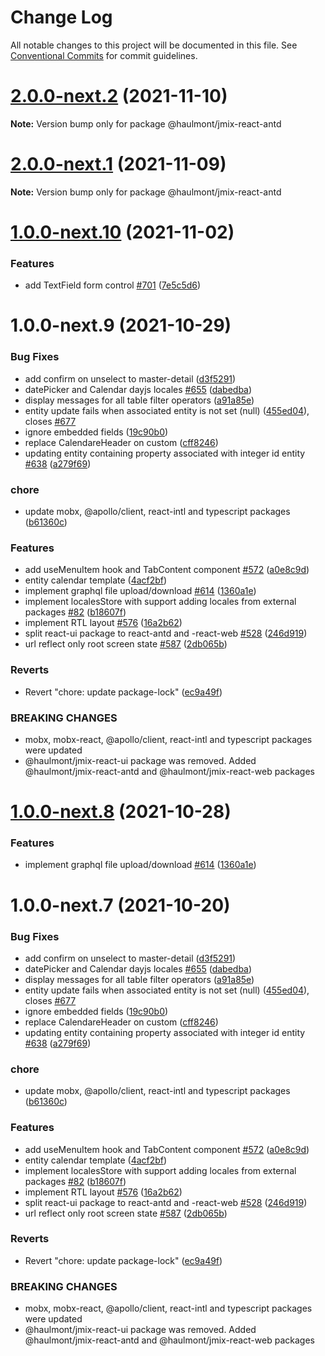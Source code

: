# Change Log

All notable changes to this project will be documented in this file.
See [Conventional Commits](https://conventionalcommits.org) for commit guidelines.

# [2.0.0-next.2](https://github.com/haulmont/jmix-frontend/tree/master/packages/jmix-react-antd/compare/@haulmont/jmix-react-antd@2.0.0-next.1...@haulmont/jmix-react-antd@2.0.0-next.2) (2021-11-10)

**Note:** Version bump only for package @haulmont/jmix-react-antd





# [2.0.0-next.1](https://github.com/haulmont/jmix-frontend/tree/master/packages/jmix-react-antd/compare/@haulmont/jmix-react-antd@1.0.0-next.10...@haulmont/jmix-react-antd@2.0.0-next.1) (2021-11-09)

**Note:** Version bump only for package @haulmont/jmix-react-antd





# [1.0.0-next.10](https://github.com/haulmont/jmix-frontend/tree/master/packages/jmix-react-antd/compare/@haulmont/jmix-react-antd@1.0.0-next.9...@haulmont/jmix-react-antd@1.0.0-next.10) (2021-11-02)


### Features

* add TextField form control [#701](https://github.com/haulmont/jmix-frontend/tree/master/packages/jmix-react-antd/issues/701) ([7e5c5d6](https://github.com/haulmont/jmix-frontend/tree/master/packages/jmix-react-antd/commit/7e5c5d69c480af54e57397e1c3e87b384d9316a8))





# 1.0.0-next.9 (2021-10-29)


### Bug Fixes

* add confirm on unselect to master-detail ([d3f5291](https://github.com/haulmont/jmix-frontend/tree/master/packages/jmix-react-antd/commit/d3f5291a2d63d1064a2270078862b9dcdd2e1895))
* datePicker and Calendar dayjs locales [#655](https://github.com/haulmont/jmix-frontend/tree/master/packages/jmix-react-antd/issues/655) ([dabedba](https://github.com/haulmont/jmix-frontend/tree/master/packages/jmix-react-antd/commit/dabedba26edf8e1483571cbf9046401b2158d970))
* display messages for all table filter operators ([a91a85e](https://github.com/haulmont/jmix-frontend/tree/master/packages/jmix-react-antd/commit/a91a85e55c1ac222320436c3672ea3bdb05a59c1))
* entity update fails when associated entity is not set (null) ([455ed04](https://github.com/haulmont/jmix-frontend/tree/master/packages/jmix-react-antd/commit/455ed04a5066f70c1ed1e6332152d4db6b4fc4e7)), closes [#677](https://github.com/haulmont/jmix-frontend/tree/master/packages/jmix-react-antd/issues/677)
* ignore embedded fields ([19c90b0](https://github.com/haulmont/jmix-frontend/tree/master/packages/jmix-react-antd/commit/19c90b07f6191e83630d0afb6ac749b2afeb8ef6))
* replace CalendareHeader on custom ([cff8246](https://github.com/haulmont/jmix-frontend/tree/master/packages/jmix-react-antd/commit/cff8246b11ee930833ed6be305533ab32b250378))
* updating entity containing property associated with integer id entity [#638](https://github.com/haulmont/jmix-frontend/tree/master/packages/jmix-react-antd/issues/638) ([a279f69](https://github.com/haulmont/jmix-frontend/tree/master/packages/jmix-react-antd/commit/a279f6981beef7fa76f380cd0b1ee54fd5a103fa))


### chore

* update mobx, @apollo/client, react-intl and typescript packages ([b61360c](https://github.com/haulmont/jmix-frontend/tree/master/packages/jmix-react-antd/commit/b61360c8444e7d969be127bcebff00a3e49dafc0))


### Features

* add useMenuItem hook and TabContent component [#572](https://github.com/haulmont/jmix-frontend/tree/master/packages/jmix-react-antd/issues/572) ([a0e8c9d](https://github.com/haulmont/jmix-frontend/tree/master/packages/jmix-react-antd/commit/a0e8c9d2aab4aff1e025ec1b0b42452e309e44eb))
* entity calendar template ([4acf2bf](https://github.com/haulmont/jmix-frontend/tree/master/packages/jmix-react-antd/commit/4acf2bf79c69039d3909b0a2287933b01e9f385a))
* implement graphql file upload/download [#614](https://github.com/haulmont/jmix-frontend/tree/master/packages/jmix-react-antd/issues/614) ([1360a1e](https://github.com/haulmont/jmix-frontend/tree/master/packages/jmix-react-antd/commit/1360a1e602ffc5091bbc5931964207bdd7ed983d))
* implement localesStore with support adding locales from external packages [#82](https://github.com/haulmont/jmix-frontend/tree/master/packages/jmix-react-antd/issues/82) ([b18607f](https://github.com/haulmont/jmix-frontend/tree/master/packages/jmix-react-antd/commit/b18607f7cab491005b24cf449c25a035ed9487e2))
* implement RTL layout [#576](https://github.com/haulmont/jmix-frontend/tree/master/packages/jmix-react-antd/issues/576) ([16a2b62](https://github.com/haulmont/jmix-frontend/tree/master/packages/jmix-react-antd/commit/16a2b62b1244f20481a3d0f63f62e1db4c3bbd78))
* split react-ui package to react-antd and -react-web [#528](https://github.com/haulmont/jmix-frontend/tree/master/packages/jmix-react-antd/issues/528) ([246d919](https://github.com/haulmont/jmix-frontend/tree/master/packages/jmix-react-antd/commit/246d919f65d7a0d350239d020d7a9a4d098636f4))
* url reflect only root screen state [#587](https://github.com/haulmont/jmix-frontend/tree/master/packages/jmix-react-antd/issues/587) ([2db065b](https://github.com/haulmont/jmix-frontend/tree/master/packages/jmix-react-antd/commit/2db065b0e25b997bf939444ce5dbaadfc0cbf86d))


### Reverts

* Revert "chore: update package-lock" ([ec9a49f](https://github.com/haulmont/jmix-frontend/tree/master/packages/jmix-react-antd/commit/ec9a49ffc543d998bffbe1f56d240f940d5f8b35))


### BREAKING CHANGES

* mobx, mobx-react, @apollo/client, react-intl and typescript packages were updated
* @haulmont/jmix-react-ui package was removed. Added @haulmont/jmix-react-antd and
@haulmont/jmix-react-web packages





# [1.0.0-next.8](https://github.com/haulmont/jmix-frontend/tree/master/packages/jmix-react-antd/compare/@haulmont/jmix-react-antd@1.0.0-next.7...@haulmont/jmix-react-antd@1.0.0-next.8) (2021-10-28)


### Features

* implement graphql file upload/download [#614](https://github.com/haulmont/jmix-frontend/tree/master/packages/jmix-react-antd/issues/614) ([1360a1e](https://github.com/haulmont/jmix-frontend/tree/master/packages/jmix-react-antd/commit/1360a1e602ffc5091bbc5931964207bdd7ed983d))





# 1.0.0-next.7 (2021-10-20)


### Bug Fixes

* add confirm on unselect to master-detail ([d3f5291](https://github.com/haulmont/jmix-frontend/tree/master/packages/jmix-react-antd/commit/d3f5291a2d63d1064a2270078862b9dcdd2e1895))
* datePicker and Calendar dayjs locales [#655](https://github.com/haulmont/jmix-frontend/tree/master/packages/jmix-react-antd/issues/655) ([dabedba](https://github.com/haulmont/jmix-frontend/tree/master/packages/jmix-react-antd/commit/dabedba26edf8e1483571cbf9046401b2158d970))
* display messages for all table filter operators ([a91a85e](https://github.com/haulmont/jmix-frontend/tree/master/packages/jmix-react-antd/commit/a91a85e55c1ac222320436c3672ea3bdb05a59c1))
* entity update fails when associated entity is not set (null) ([455ed04](https://github.com/haulmont/jmix-frontend/tree/master/packages/jmix-react-antd/commit/455ed04a5066f70c1ed1e6332152d4db6b4fc4e7)), closes [#677](https://github.com/haulmont/jmix-frontend/tree/master/packages/jmix-react-antd/issues/677)
* ignore embedded fields ([19c90b0](https://github.com/haulmont/jmix-frontend/tree/master/packages/jmix-react-antd/commit/19c90b07f6191e83630d0afb6ac749b2afeb8ef6))
* replace CalendareHeader on custom ([cff8246](https://github.com/haulmont/jmix-frontend/tree/master/packages/jmix-react-antd/commit/cff8246b11ee930833ed6be305533ab32b250378))
* updating entity containing property associated with integer id entity [#638](https://github.com/haulmont/jmix-frontend/tree/master/packages/jmix-react-antd/issues/638) ([a279f69](https://github.com/haulmont/jmix-frontend/tree/master/packages/jmix-react-antd/commit/a279f6981beef7fa76f380cd0b1ee54fd5a103fa))


### chore

* update mobx, @apollo/client, react-intl and typescript packages ([b61360c](https://github.com/haulmont/jmix-frontend/tree/master/packages/jmix-react-antd/commit/b61360c8444e7d969be127bcebff00a3e49dafc0))


### Features

* add useMenuItem hook and TabContent component [#572](https://github.com/haulmont/jmix-frontend/tree/master/packages/jmix-react-antd/issues/572) ([a0e8c9d](https://github.com/haulmont/jmix-frontend/tree/master/packages/jmix-react-antd/commit/a0e8c9d2aab4aff1e025ec1b0b42452e309e44eb))
* entity calendar template ([4acf2bf](https://github.com/haulmont/jmix-frontend/tree/master/packages/jmix-react-antd/commit/4acf2bf79c69039d3909b0a2287933b01e9f385a))
* implement localesStore with support adding locales from external packages [#82](https://github.com/haulmont/jmix-frontend/tree/master/packages/jmix-react-antd/issues/82) ([b18607f](https://github.com/haulmont/jmix-frontend/tree/master/packages/jmix-react-antd/commit/b18607f7cab491005b24cf449c25a035ed9487e2))
* implement RTL layout [#576](https://github.com/haulmont/jmix-frontend/tree/master/packages/jmix-react-antd/issues/576) ([16a2b62](https://github.com/haulmont/jmix-frontend/tree/master/packages/jmix-react-antd/commit/16a2b62b1244f20481a3d0f63f62e1db4c3bbd78))
* split react-ui package to react-antd and -react-web [#528](https://github.com/haulmont/jmix-frontend/tree/master/packages/jmix-react-antd/issues/528) ([246d919](https://github.com/haulmont/jmix-frontend/tree/master/packages/jmix-react-antd/commit/246d919f65d7a0d350239d020d7a9a4d098636f4))
* url reflect only root screen state [#587](https://github.com/haulmont/jmix-frontend/tree/master/packages/jmix-react-antd/issues/587) ([2db065b](https://github.com/haulmont/jmix-frontend/tree/master/packages/jmix-react-antd/commit/2db065b0e25b997bf939444ce5dbaadfc0cbf86d))


### Reverts

* Revert "chore: update package-lock" ([ec9a49f](https://github.com/haulmont/jmix-frontend/tree/master/packages/jmix-react-antd/commit/ec9a49ffc543d998bffbe1f56d240f940d5f8b35))


### BREAKING CHANGES

* mobx, mobx-react, @apollo/client, react-intl and typescript packages were updated
* @haulmont/jmix-react-ui package was removed. Added @haulmont/jmix-react-antd and
@haulmont/jmix-react-web packages
